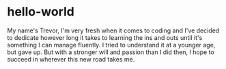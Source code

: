 # hello-world

My name's Trevor, I'm very fresh when it comes to coding and I've decided to dedicate however long it takes to learning the ins and outs until it's something I can manage fluently. I tried to understand it at a younger age, but gave up. But with a stronger will and passion than I did then, I hope to succeed in wherever this new road takes me. 
